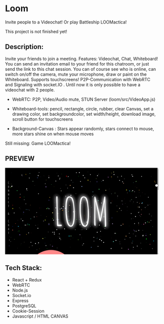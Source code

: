 # Loom
Invite people to a Videochat!
    Or play Battleship LOOMactica!

This project is not finished yet!

## Description:
Invite your friends to join a meeting. 
Features: Videochat, Chat, Whiteboard!
You can send an invitation email to your friend for this chatroom, or just send the link to this chat session.
You can of course see who is online, can switch on/off the camera, mute your microphone, draw or paint on the Whiteboard. Supports touchscreens!
P2P-Communication with WebRTC and Signaling with socket.IO .
Until now it is only possible to have a videochat with 2 people.

- WebRTC: P2P, Video/Audio mute, STUN Server (loom/src/VideoApp.js)

- Whiteboard-tools: pencil, rectangle, circle, rubber, clear Canvas, set a drawing color, set backgroundcolor, set width/height, download image, scroll button for touchscreens

- Background-Canvas : Stars appear randomly, stars connect to mouse, more stars shine on when mouse moves

Still missing: Game LOOMactica!

## PREVIEW
![](Loom.gif)

## Tech Stack:
- React + Redux
- WebRTC
- Node.js
- Socket.io
- Express
- PostgreSQL
- Cookie-Session
- Javascript / HTML CANVAS